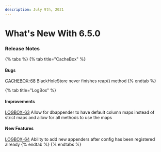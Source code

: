 ```yaml
---
description: July 9th, 2021
---
```


# What's New With 6.5.0

### Release Notes

{% tabs %}
{% tab title="CacheBox" %}
#### Bugs

[CACHEBOX-68](https://ortussolutions.atlassian.net/browse/CACHEBOX-68) BlackHoleStore never finishes reap() method
{% endtab %}

{% tab title="LogBox" %}
#### Improvements

[LOGBOX-63](https://ortussolutions.atlassian.net/browse/LOGBOX-63) Allow for dbappender to have default column maps instead of strict maps and allow for all methods to use the maps

#### New Features

[LOGBOX-64](https://ortussolutions.atlassian.net/browse/LOGBOX-64) Ability to add new appenders after config has been registered already
{% endtab %}
{% endtabs %}
